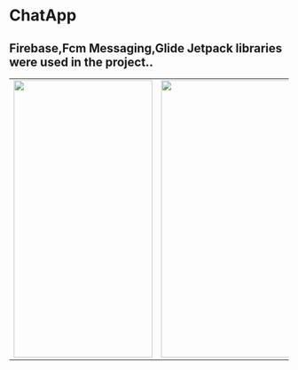 # ChatApp
## Firebase,Fcm Messaging,Glide Jetpack libraries were used in the project..

<table>
<tr>
  <td>
<img src="https://user-images.githubusercontent.com/56538177/172400165-b3efe1ac-be9a-4895-af00-722c5fa606c7.png"  width="250" height="500">
    </td>
   <td>
<img src="https://user-images.githubusercontent.com/56538177/172400250-f74b4c00-7782-444c-9a66-bb77c52a0204.png"  width="250" height="500">
    </td>
     <td>
<img src="https://user-images.githubusercontent.com/56538177/172400269-85684f12-8f4f-46fd-9c4e-3b095e605c7e.png"  width="250" height="500">
    </td>
     <td>
<img src="https://user-images.githubusercontent.com/56538177/172400279-1cfa51df-4fc4-46b4-bbe6-1c60b4be0246.png"  width="250" height="500">
    </td>
  </tr>
</table>

